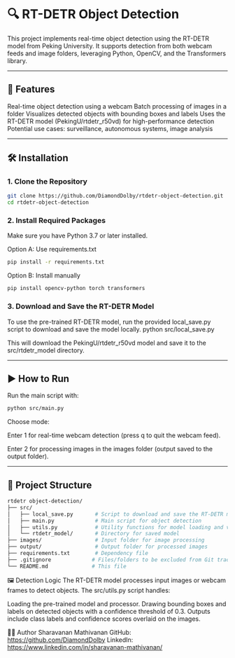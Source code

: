 # 🔍 RT-DETR Object Detection
This project implements real-time object detection using the RT-DETR model from Peking University. It supports detection from both webcam feeds and image folders, leveraging Python, OpenCV, and the Transformers library.

---

## 🚀 Features

Real-time object detection using a webcam
Batch processing of images in a folder
Visualizes detected objects with bounding boxes and labels
Uses the RT-DETR model (PekingU/rtdetr_r50vd) for high-performance detection
Potential use cases: surveillance, autonomous systems, image analysis

---

## 🛠️ Installation
### 1. Clone the Repository
```bash
git clone https://github.com/DiamondDolby/rtdetr-object-detection.git
cd rtdetr-object-detection
```

### 2. Install Required Packages
Make sure you have Python 3.7 or later installed.

Option A: Use requirements.txt
```bash
pip install -r requirements.txt
```

Option B: Install manually
```bash
pip install opencv-python torch transformers
```

### 3. Download and Save the RT-DETR Model
To use the pre-trained RT-DETR model, run the provided local_save.py script to download and save the model locally.
python src/local_save.py

This will download the PekingU/rtdetr_r50vd model and save it to the src/rtdetr_model directory.

---

## ▶️ How to Run
Run the main script with:
```bash
python src/main.py
```


Choose mode:

Enter 1 for real-time webcam detection (press q to quit the webcam feed).

Enter 2 for processing images in the images folder (output saved to the output folder).

---

## 📁 Project Structure
```bash
rtdetr object-detection/
├── src/
│   ├── local_save.py       # Script to download and save the RT-DETR model
│   ├── main.py             # Main script for object detection
│   ├── utils.py            # Utility functions for model loading and visualization
│   └── rtdetr_model/       # Directory for saved model
├── images/                 # Input folder for image processing
├── output/                 # Output folder for processed images
├── requirements.txt        # Dependency file
├── .gitignore             # Files/folders to be excluded from Git tracking
└── README.md              # This file
```


🖼️ Detection Logic
The RT-DETR model processes input images or webcam frames to detect objects. The src/utils.py script handles:

Loading the pre-trained model and processor.
Drawing bounding boxes and labels on detected objects with a confidence threshold of 0.3.
Outputs include class labels and confidence scores overlaid on the images.


🙋‍♂️ Author
Sharavanan Mathivanan
GitHub: https://github.com/DiamondDolby
LinkedIn: https://www.linkedin.com/in/sharavanan-mathivanan/
